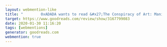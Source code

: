 ```yaml
---
layout: webmention-like
title: "        0xADADA wants to read &#x27;The Conspiracy of Art: Manifestos, Interviews, Essays&#x27;      "
target: https://www.goodreads.com/review/show/3167799083
date: 2020-01-30 11:16:20
tags: [webmentions]
generator: goodreads.com
webmention: true
---
```







